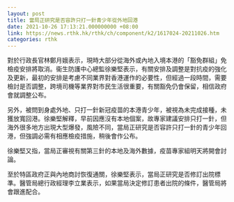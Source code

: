```yaml
---
layout: post
title: 當局正研究是否容許只打一針青少年從外地回港
date: 2021-10-26 17:13:21.000000000 +08:00
link: https://news.rthk.hk/rthk/ch/component/k2/1617024-20211026.htm
categories: rthk
---
```


對於行政長官林鄭月娥表示，現時大部分從海外或內地入境本港的「豁免群組」免檢疫安排將取消。衞生防護中心總監徐樂堅表示，有關安排及調整是對抗疫的強化及更新，最初的安排是考慮不同業界對香港運作的必要性，但經過一段時間，需要檢討是否調整，跨境司機等業界對市民生活很重要，有關豁免仍會保留，相信政府會就調整公布。

另外，被問到身處外地、只打一針新冠疫苗的本港青少年，被視為未完成接種，未獲放寬回港。徐樂堅解釋，早前因應沒有本地個案，故專家建議安排只打一針，但海外很多地方出現大型爆發，風險不同，當局正研究是否容許只打一針的青少年回港，但強調必需有相應檢疫措施，稍後會作公布。

徐樂堅又指，當局正審視有關第三針的本地及海外數據，疫苗專家組明天將開會討論。

至於特區政府正與內地商討恢復通關，徐樂堅表示，當局正研究是否修訂出院標準。醫管局總行政經理李立業表示，如果當局決定修訂患者出院的條件，醫管局將會跟進配合。
